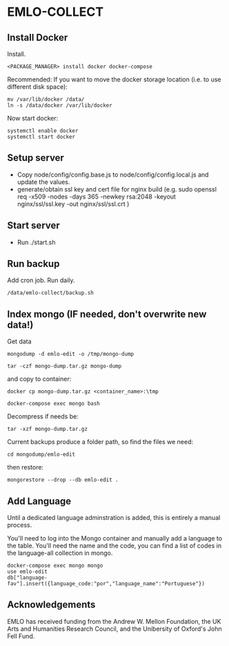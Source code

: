 EMLO-COLLECT
============

Install Docker
--------------

Install.

    <PACKAGE_MANAGER> install docker docker-compose
    
Recommended: If you want to move the docker storage location (i.e. to use different disk space):

    mv /var/lib/docker /data/
    ln -s /data/docker /var/lib/docker

Now start docker:

    systemctl enable docker
    systemctl start docker

Setup server
-----------

 - Copy node/config/config.base.js to node/config/config.local.js and update the values.
 - generate/obtain ssl key and cert file for nginx build (e.g. sudo openssl req -x509 -nodes -days 365 -newkey rsa:2048 -keyout nginx/ssl/ssl.key -out nginx/ssl/ssl.crt )

Start server
-----------

 - Run ./start.sh

Run backup
----------

Add cron job. Run daily.

    /data/emlo-collect/backup.sh

Index mongo (IF needed, don't overwrite new data!)
-----------

Get data 

    mongodump -d emlo-edit -o /tmp/mongo-dump
    
	tar -czf mongo-dump.tar.gz mongo-dump
	
and copy to container:

    docker cp mongo-dump.tar.gz <container_name>:\tmp

	docker-compose exec mongo bash

Decompress if needs be:

    tar -xzf mongo-dump.tar.gz

Current backups produce a folder path, so find the files we need:

    cd mongodump/emlo-edit

then restore:

    mongorestore --drop --db emlo-edit .
    
Add Language
------------

Until a dedicated language adminstration is added, this is entirely a manual process.

You'll need to log into the Mongo container and manually add a language to the table. You'll need the name and the code, you can find a list of codes in the language-all collection in mongo.

    docker-compose exec mongo mongo
    use emlo-edit
    db["language-fav"].insert({language_code:"por","language_name":"Portuguese"})

## Acknowledgements

EMLO has received funding from the Andrew W. Mellon Foundation, the UK Arts and Humanities Research Council, and the Unibersity of Oxford's John Fell Fund.
